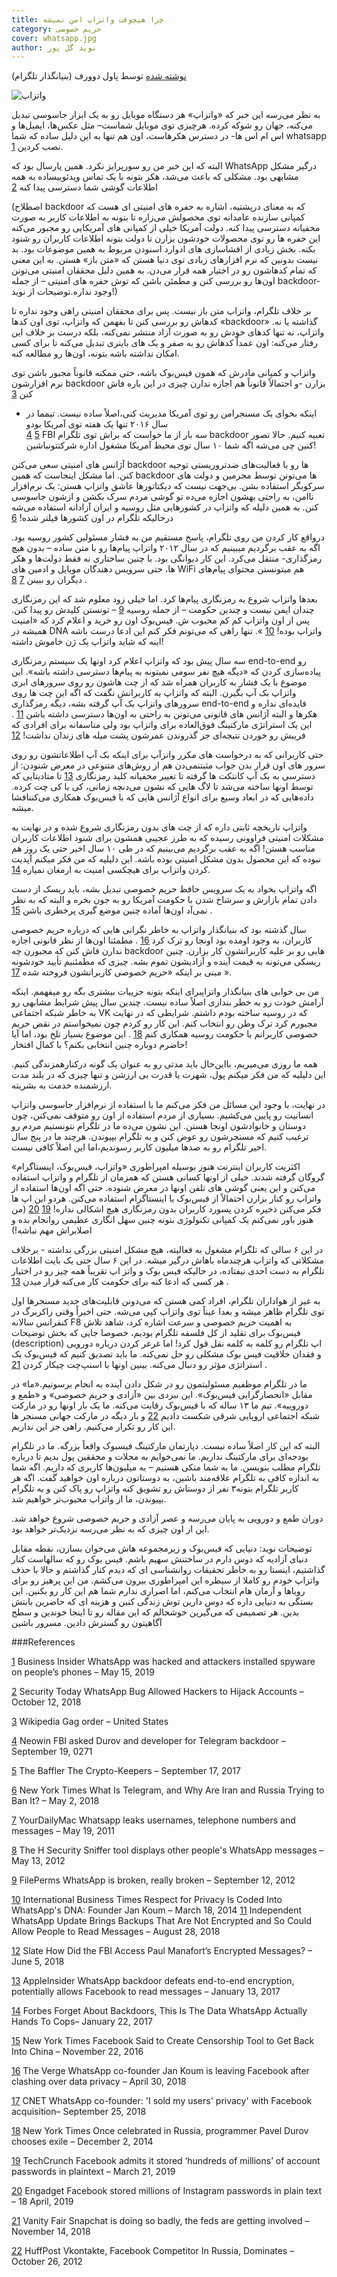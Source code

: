 ```yaml
---
title: چرا هیچوقت واتزاپ امن نمیشه
category: حریم خصوصی
cover: whatsapp.jpg
author: نوید گل پور
---
```


[نوشته شده](https://telegra.ph/Why-WhatsApp-Will-Never-Be-Secure-05-15) توسط پاول دوورف (بنیانگذار تلگرام)

![واتزاپ](./whatsapp.jpg)

به نظر می‌رسه این خبر که «واتزاپ» هر دستگاه موبایل رو به یک ابزار جاسوسی تبدیل می‌کنه،‌ جهان رو شوکه کرده. هرچیزی توی موبایل شماست– مثل عکس‌ها،‌ ایمیل‌ها و اس ام اس ها- در دسترس هکرهاست، اون هم تنها به این دلیل ساده که شما whatsapp نصب کردین
[1](https://www.businessinsider.com/whatsapp-hacked-attackers-installed-spyware-2019-5?r=US&IR=T).

البته که این خبر من رو سورپرایز نکرد. همین پارسال بود که WhatsApp درگیر مشکل مشابهی بود. مشکلی که باعث می‌شد،‌ هکر بتونه با یک تماس ویدئوییساده به همه اطلاعات گوشی شما دسترسی پیدا کنه [2](https://securitytoday.com/articles/2018/10/12/whatsapp-bug-allowed-hackers-to-hijack-accounts.aspx)

(اصطلاح backdoor که به معنای درپشتیه، اشاره به حفره های امنیتی ای هست که کمپانی سازنده عامدانه توی محصولش می‌زاره تا بتونه به اطلاعات کاربر به صورت مخفیانه دسترسی پیدا کنه. دولت آمریکا خیلی از کمپانی های آمریکایی رو مجبور می‌کنه این حفره ها رو توی محصولات خودشون بزارن تا دولت بتونه اطلاعات کاربران رو شنود بکنه. بخش زیادی از افشاسازی های ادوارد اسنودن مربوط به همین موضوعات بود. بد نیست بدونین که نرم افزارهای زیادی توی دنیا هستن که «متن باز» هستن. به این معنی که تمام کدهاشون رو در اختیار همه قرار می‌دن. به همین دلیل محققان امنیتی می‌تونن اون‌ها رو بررسی کنن و مطمئن باشن که توش حفره های امنیتی – از جمله backdoor- وجود نداره.توضیحات از نوید!)

بر خلاف تلگرام،‌ واتزاپ متن باز نیست. پس برای محققان امنیتی راهی وجود نداره تا کدهاش رو بررسی کنن تا بفهمن که واتزاپ،‌ توی اون کدها «backdoor» گذاشته یا نه. واتزاپ،‌ نه تنها کدهای خودش رو به صورت آزاد منتشر نمی‌کنه، بلکه درست بر خلاف این رفتار می‌کنه: اون عمداً کدهاش رو به صفر و یک های باینری تبدیل می‌کنه تا برای کسی امکان نداشته باشه بتونه،‌ اون‌ها رو مطالعه کنه.

واتزاپ و کمپانی مادرش که همون فیس‌بوک باشه،‌ حتی ممکنه قانوناً مجبور باشن توی نرم افزارشون backdoor بزارن -و احتمالاً قانوناً هم اجازه ندارن چیزی در این باره فاش کنن
[3](https://en.wikipedia.org/wiki/Gag_order#United_States)

- اینکه بخوای یک مسنجرامن رو توی آمریکا مدیریت کنی،اصلاً ساده نیست. تیمما در سال ۲۰۱۶ تنها یک هفته توی آمریکا بودو  
  [4](https://www.neowin.net/news/fbi-asked-durov-and-developer-for-telegram-backdoor)
  [5](https://thebaffler.com/salvos/the-crypto-keepers-levine)
  FBI سه بار از ما خواست که براش توی تلگرام backdoor تعبیه کنیم. حالا تصور کنین چی می‌شه اگه شما ۱۰ سال توی محیط آمریکا مشغول اداره شرکتتونباشین!

آژانس های امنیتی سعی می‌کنن backdoor ها رو با فعالیت‌های ضدتروریستی توجیه کنن. اما مشکل اینجاست که همین backdoor ها می‌تونن توسط مجرمین و دولت های سرکوبگر استفاده بشن. بی‌جهت نیست که دیکتاتور‌ها عاشق واتزاپ هستن: یک نرم‌افزار ناامن،‌ به راحتی بهشون اجازه می‌ده تو گوشی مردم سرک بکشن و ازشون جاسوسی کنن. به همین دلیله که واتزاپ در کشورهایی مثل روسیه و ایران آزادانه استفاده می‌شه درحالیکه تلگرام در اون کشورها فیلتر شده!
[6](https://www.nytimes.com/2018/05/02/world/europe/telegram-iran-russia.html)

در‌واقع کار کردن من روی تلگرام،‌ پاسخ مستقیم من به فشار مسئولین کشور روسیه بود. اگه به عقب برگردیم میبینیم که در سال ۲۰۱۲ واتزاپ پیام‌ها رو با متن ساده – بدون هیچ رمزگذاری- منتقل می‌کرد. این کار دیوانگی بود. با چنین ساختاری نه فقط دولت‌ها و هکر ها،‌ حتی سرویس دهندگان موبایل و ادمین های WiFi هم میتونستن محتوای پیام‌های دیگران رو ببینن
[7](https://web.archive.org/web/20110523235136/http://www.yourdailymac.net/2011/05/whatsapp-leaks-usernames-telephone-numbers-and-messages/)
[8](http://www.h-online.com/security/news/item/Sniffer-tool-displays-other-people-s-WhatsApp-messages-1574382.html)
.

بعدها واتزاپ شروع به رمزنگاری پیام‌ها کرد. اما خیلی زود معلوم شد که این رمزنگاری چندان ایمن نیست و چندین حکومت – از جمله روسیه
[9](https://web.archive.org/web/20150108072201/http://fileperms.org/whatsapp-is-broken-really-broken.html)
– تونستن کلیدش رو پیدا کنن. پس از اون واتزاپ کم کم محبوب ش. فیس‌بوک اون رو خرید و اعلام کرد که «امنیت همیشه در DNA واتزاپ بوده!
[10](https://www.ibtimes.co.uk/respect-privacy-coded-into-whatsapps-dna-founder-jan-koum-1440687)
». تنها راهی که می‌تونم فکر کنم این ادعا درست باشه اینه‌ که شاید واتزاپ یک ژن خاموش داشته!

سه سال پیش بود که واتزاپ اعلام کرد اونها یک سیستم رمزنگاری end-to-end رو پیاده‌سازی کردن که «دیگه هیچ نفر سومی نمیتونه به پیام‌ها دسترسی داشته باشه». این موضوع با یک فشار به کاربران همراه شد که از چت هاشون رو روی سرورهای ابری واتزاپ بک آپ بگیرن. البته که واتزاپ به کاربرانش نگفت که اگه این چت ها روی سرورهای واتزاپ بک آپ گرفته بشه،‌ دیگه رمزگذاری end-to-end فایده‌ای نداره و هکرها و البته آژانس های قانونی می‌تونن به راحتی به اون‌ها دسترسی داشته باشن
[11](https://www.independent.co.uk/life-style/gadgets-and-tech/news/whatsapp-update-latest-encrypted-messages-privacy-security-read-chat-a8510701.html)
. این یک استراتژی مارکتینگ فوق‌العاده برای واتزاپ بود ولی متاسفانه برای افرادی که فریبش رو خوردن نتیجه‌ای جز گذروندن عمرشون پشت میله های زندان نداشت!
[12](https://slate.com/technology/2018/06/paul-manafort-how-did-fbi-access-whatsapp-messages.html)

حتی کاربرانی که به درخواست های مکرر واتزآپ برای اینکه بک آپ اطلاعاتشون رو روی سرور های اون قرار بدن جواب مثبتنمی‌دن هم از روش‌های متنوعی در معرض شنودن: از دسترسی به بک آپ کانتکت ها گرفته تا تغییر مخفیانه کلید رمزنگاری
[13](https://appleinsider.com/articles/17/01/13/whatsapp-backdoor-defeats-end-to-end-encryption-potentially-allows-facebook-to-read-messages)
تا متادیتایی که توسط اونها ساخته می‌شد تا لاگ هایی که نشون می‌دنچه زمانی، کی با کی چت کرده. داده‌هایی که در ابعاد وسیع برای انواع آژانس هایی که با فیس‌بوک همکاری می‌کننافشا میشه.

واتزاپ تاریخچه ثابتی داره که از چت های بدون رمزنگاری شروع شده و در نهایت به مشکلات امنیتی فراوونی رسیده که به طرز عجیبی همشون برای شنود اطلاعات کاربران مناسب هستن! اگه به عقب برگردیم می‌بینیم که در طی ۱۰ سال اخیر حتی یک روز هم نبوده که این محصول بدون مشکل امنیتی بوده باشه. این دلیلیه که من فکر میکنم آپدیت کردن واتزاپ برای هیچکسی امنیت به ارمغان نمیاره
[14](https://www.forbes.com/sites/thomasbrewster/2017/01/22/whatsapp-facebook-backdoor-government-data-request/).

اگه واتزاپ بخواد به یک سرویس حافظ حریم خصوصی تبدیل بشه،‌ باید ریسک از دست دادن تمام بازارش و سرشاخ شدن با حکومت آمریکا رو به جون بخره و البته که به نظر نمی‌آد اون‌ها آماده چنین موضع گیری پرخطری باشن
[15](https://www.nytimes.com/2016/11/22/technology/facebook-censorship-tool-china.html?_r=0)
.

سال گذشته بود که بنیانگذار واتزاپ به خاطر نگرانی هایی که درباره حریم خصوصی کاربران، به وجود اومده بود اونجا رو ترک کرد
[16](https://www.theverge.com/2018/4/30/17304792/whatsapp-jan-koum-facebook-data-privacy-encryption)
. مطمئنا اون‌ها از نظر قانونی اجازه ندارن فاش کنن که مجبورن چه backdoor هایی رو بر علیه کاربرانشون کار بزارن. چنین ریسکی می‌تونه به قیمت آینده و آزادیشون تموم بشه. چیزی که مطمئنیم تأیید خودشونه مبنی بر اینکه «حریم خصوصی کاربرانشون فروخته شده
[17](https://www.cnet.com/news/whatsapp-cofounder-i-sold-my-users-privacy-with-facebook-acquisition/)
».

من بی خوابی های بنیانگذار واتزاپبرای اینکه بتونه جزییات بیشتری بگه رو میفهمم. اینکه آرامش خودت رو به خطر بندازی اصلاً ساده نیست. چندین سال پیش شرایط مشابهی رو به خاطر شبکه اجتماعی VK که در روسیه ساخته بودم داشتم. شرایطی که در نهایت مجبورم کرد ترک وطن رو انتخاب کنم. این کار رو کردم چون نمیخواستم در نقض حریم خصوصی کاربرانم با حکومت روسیه همکاری کنم
[18](https://www.nytimes.com/2014/12/03/technology/once-celebrated-in-russia-programmer-pavel-durov-chooses-exile.html)
. این موضوع بسیار تلخ بود،‌ اما آیا حاضرم دوباره چنین انتخابی بکنم؟ با کمال افتخار!

همه ما روزی می‌میریم، بااین‌حال باید مدتی رو به عنوان یک گونه درکنارهمزندگی کنیم. این دلیلیه که من فکر میکنم پول،‌ شهرت یا قدرت بی ارزشن و تنها چیزی که در بلند مدت ارزشمنده خدمت به بشریته.

در نهایت، با وجود این مسائل من فکر می‌کنم ما با استفاده از نرم‌افزار جاسوسی واتزاپ انسانیت رو پایین می‌کشیم. بسیاری از مردم استفاده از اون رو متوقف نمی‌کنن،‌ چون دوستان و خانوادشون اونجا هستن. این نشون می‌ده ما در تلگرام نتونستیم مردم رو ترغیب کنیم که مسنجرشون رو عوض کنن و به تلگرام بپیوندن. هرچند ما در پنج سال اخیر تلگرام رو به صدها میلیون کاربر رسوندیم،اما این اصلاً کافی نیست.

اکثریت کاربران اینترنت هنوز بوسیله امپراطوری «واتزاپ،‌ فیس‌بوک، اینستاگرام» گروگان گرفته شدند. خیلی از اونها کسانی هستن که همزمان از تلگرام و واتزاپ استفاده می‌کنن و این یعنی گوشی های تلفن اونها در معرض شنوده. حتی اگه اون‌ها استفاده از واتزاپ رو کنار بزارن احتمالاً از فیس‌بوک یا اینستاگرام استفاده می‌کنن. هردو این اپ ها فکر می‌کنن ذخیره کردن پسورد کاربران بدون رمزنگاری هیچ اشکالی نداره!
[19](https://techcrunch.com/2019/03/21/facebook-plaintext-passwords/)
[20](https://www.engadget.com/2019/04/18/facebook-stored-instagram-passwords-plain-text/)
(من هنوز باور نمی‌کنم یک کمپانی تکنولوژی بتونه چنین سهل انگاری عظیمی روانجام بده و اصلابراش مهم نباشه!)

در این ۶ سالی که تلگرام مشغول به فعالیته، هیچ مشکل امنیتی بزرگی نداشته - برخلاف مشکلاتی که واتزاپ هرچندماه باهاش درگیر میشه. در این ۶ سال حتی یک بایت اطلاعات تلگرام به دست احدی نیفتاده،‌ در حالیکه فیس بوک و واتز اپ تقریباً همه چیز رو در اختیار هر کسی که ادعا کنه برای حکومت کار می‌کنه قرار میدن
[13](https://appleinsider.com/articles/17/01/13/whatsapp-backdoor-defeats-end-to-end-encryption-potentially-allows-facebook-to-read-messages)
.

به غیر از هواداران تلگرام، افراد کمی هستن که می‌دونن قابلیت‌های جدید مسنجرها اول توی تلگرام ظاهر میشه و بعدا عیناً توی واتزاپ کپی می‌شه. حتی اخیراً وقتی زاکربرگ در کنفرانس سالانه F8 به اهمیت حریم خصوصی و سرعت اشاره کرد، شاهد تلاش فیس‌بوک برای تقلید از کل فلسفه تلگرام بودیم، خصوصا جایی که بخش توضیحات (description) اپ تلگرام رو کلمه به کلمه نقل قول کرد!
اما غرغر کردن درباره دورویی و فقدان خلاقیت فیس بوک مشکلی رو حل نمی‌کنه. ما باید تصدیق کنیم که فیس‌بوک یک استراتژی مؤثر رو دنبال می‌کنه. بینین اونها با اسنپ‌چت چیکار کردن
[21](https://www.vanityfair.com/news/2018/11/snapchat-is-doing-so-badly-the-feds-are-getting-involved)
.

ما در تلگرام موظفیم مسئولیتمون رو در شکل دادن آینده به انجام برسونیم.«ما» در مقابل «انحصارگرایی فیس‌بوک». این نبردی بین «آزادی و حریم خصوصی» و «طمع و دوروییه». تیم ما ۱۳ ساله که با فیس‌بوک رقابت می‌کنه. ما یک بار اونها رو در مارکت شبکه اجتماعی اروپایی شرقی شکست دادیم
[22](https://www.huffpost.com/entry/facebook-russian-competition_n_2018714)
و بار دیگه در مارکت جهانی مسنجر ها این کار رو تکرار می‌کنیم. راهی جز این نداریم.

البته که این کار اصلاً ساده نیست. دپارتمان مارکتینگ فیسبوک واقعاً بزرگه. ما در تلگرام بودجه‌ای برای مارکتینگ نداریم. ما نمی‌خوایم به مجلات و محققین پول بدیم تا درباره تلگرام مطلب بنویسن. ما به شما متکی هستیم – به میلیون‌ها کاربری که داریم. اگه شما به‌ اندازه کافی به تلگرام علاقه‌مند باشین،‌ به دوستاتون درباره اون خواهید گفت. اگه هر کاربر تلگرام بتونه۳ نفر از دوستاش رو تشویق کنه واتزاپ رو پاک کنن و به تلگرام بپیوندن، ما از واتزاپ محبوب‌تر خواهیم شد.

دوران طمع و دورویی به پایان می‌رسه و عصر آزادی و حریم خصوصی شروع خواهد شد. این از اون چیزی که به نظر می‌رسه نزدیک‌تر خواهد بود.

توضیحات نوید:
دنیایی که فیس‌بوک و زیرمجموعه هاش می‌خوان بسازن، نقطه مقابل دنیای آزادیه که دوس دارم در ساختنش سهیم باشم. فیس بوک رو که سالهاست کنار گذاشتیم،‌ اینستا رو به خاطر تحقیقات روانشناسی ای که دیدم کنار گذاشتم و حالا با حذف واتزاپ خودم رو کاملا از سیطره این امپراطوری بیرون می‌کشم.
من این پرهیز رو برای رویاها و آرمان هام انتخاب می‌کنم، اما اصراری ندارم شما هم این کار رو بکنین. این بستگی به دنیایی داره که دوس دارین توش زندگی کنین و هزینه ای که حاضرین بابتش بدین. هر تصمیمی که می‌گیرین خوشحالم که این مقاله رو تا اینجا خوندین و سطح آگاهیتون رو گسترش دادین.
مسرور باشین

###References

[1](https://www.businessinsider.com/whatsapp-hacked-attackers-installed-spyware-2019-5?r=US&IR=T) Business Insider WhatsApp was hacked and attackers installed spyware on people’s phones – May 15, 2019

[2](https://securitytoday.com/articles/2018/10/12/whatsapp-bug-allowed-hackers-to-hijack-accounts.aspx) Security Today WhatsApp Bug Allowed Hackers to Hijack Accounts – October 12, 2018

[3](https://en.wikipedia.org/wiki/Gag_order#United_States) Wikipedia Gag order – United States

[4](https://www.neowin.net/news/fbi-asked-durov-and-developer-for-telegram-backdoor) Neowin FBI asked Durov and developer for Telegram backdoor – September 19, 0271

[5](https://thebaffler.com/salvos/the-crypto-keepers-levine) The Baffler The Crypto-Keepers – September 17, 2017

[6](https://www.nytimes.com/2018/05/02/world/europe/telegram-iran-russia.html) New York Times What Is Telegram, and Why Are Iran and Russia Trying to Ban It? – May 2, 2018

[7](https://web.archive.org/web/20110523235136/http://www.yourdailymac.net/2011/05/whatsapp-leaks-usernames-telephone-numbers-and-messages/) YourDailyMac Whatsapp leaks usernames, telephone numbers and messages – May 19, 2011

[8](http://www.h-online.com/security/news/item/Sniffer-tool-displays-other-people-s-WhatsApp-messages-1574382.html) The H Security Sniffer tool displays other people's WhatsApp messages – May 13, 2012

[9](https://web.archive.org/web/20150108072201/http://fileperms.org/whatsapp-is-broken-really-broken.html) FilePerms WhatsApp is broken, really broken – September 12, 2012

[10](https://www.ibtimes.co.uk/respect-privacy-coded-into-whatsapps-dna-founder-jan-koum-1440687) International Business Times Respect for Privacy Is Coded Into WhatsApp's DNA: Founder Jan Koum – March 18, 2014
[11](https://www.independent.co.uk/life-style/gadgets-and-tech/news/whatsapp-update-latest-encrypted-messages-privacy-security-read-chat-a8510701.html) Independent WhatsApp Update Brings Backups That Are Not Encrypted and So Could Allow People to Read Messages – August 28, 2018

[12](https://slate.com/technology/2018/06/paul-manafort-how-did-fbi-access-whatsapp-messages.html) Slate How Did the FBI Access Paul Manafort’s Encrypted Messages? – June 5, 2018

[13](https://appleinsider.com/articles/17/01/13/whatsapp-backdoor-defeats-end-to-end-encryption-potentially-allows-facebook-to-read-messages) AppleInsider WhatsApp backdoor defeats end-to-end encryption, potentially allows Facebook to read messages – January 13, 2017

[14](https://www.forbes.com/sites/thomasbrewster/2017/01/22/whatsapp-facebook-backdoor-government-data-request/) Forbes Forget About Backdoors, This Is The Data WhatsApp Actually Hands To Cops– January 22, 2017

[15](https://www.nytimes.com/2016/11/22/technology/facebook-censorship-tool-china.html?_r=0) New York Times Facebook Said to Create Censorship Tool to Get Back Into China – November 22, 2016

[16](https://www.theverge.com/2018/4/30/17304792/whatsapp-jan-koum-facebook-data-privacy-encryption) The Verge WhatsApp co-founder Jan Koum is leaving Facebook after clashing over data privacy – April 30, 2018

[17](https://www.cnet.com/news/whatsapp-cofounder-i-sold-my-users-privacy-with-facebook-acquisition/) CNET WhatsApp co-founder: 'I sold my users' privacy' with Facebook acquisition– September 25, 2018

[18](https://www.nytimes.com/2014/12/03/technology/once-celebrated-in-russia-programmer-pavel-durov-chooses-exile.html) New York Times Once celebrated in Russia, programmer Pavel Durov chooses exile – December 2, 2014

[19](https://techcrunch.com/2019/03/21/facebook-plaintext-passwords/) TechCrunch Facebook admits it stored ‘hundreds of millions’ of account passwords in plaintext – March 21, 2019

[20](https://www.engadget.com/2019/04/18/facebook-stored-instagram-passwords-plain-text/) Engadget Facebook stored millions of Instagram passwords in plain text – 18 April, 2019

[21](https://www.vanityfair.com/news/2018/11/snapchat-is-doing-so-badly-the-feds-are-getting-involved) Vanity Fair Snapchat is doing so badly, the feds are getting involved – November 14, 2018

[22](https://www.huffpost.com/entry/facebook-russian-competition_n_2018714) HuffPost Vkontakte, Facebook Competitor In Russia, Dominates – October 26, 2012

